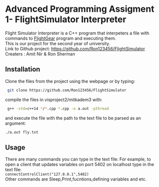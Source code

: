 # Advanced Programming Assigment 1- FlightSimulator Interpreter

Flight Simulator Interpreter is a C++ program that interpeters a file with commands to [FlightGear](https://www.flightgear.org/) program and executing them.  
This is our project for the second year of university.  
Link to Github project: https://github.com/Ron123456/FlightSimulator  
Creaters : Amit Nir & Ron Sherman
## Installation

Clone the files from the project using the webpage or  by typing:     
```bash  
 git clone https://github.com/Ron123456/FlightSimulator
```  
compile the files in visproject2/mitkadem3 with:
```bash  
 g++ -std=c++14 */*.cpp *.cpp -o a.out -pthread  
```   
and execute the file with the path to the text file to be parsed as an argument:     
```bash
./a.out fly.txt
```

## Usage
There are many commands you can type in the text file:
For example, to open a client that updates variables on port 5402 on localhost type in the text file:  
```connectControlClient("127.0.0.1",5402)```  
Other commands are Sleep,Print,fucntions,defining variables and etc.
